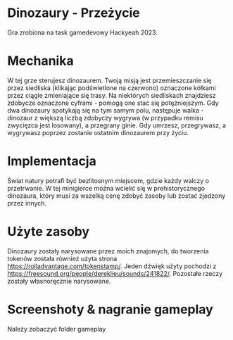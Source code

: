# Dinozaury - Przeżycie
Gra zrobiona na task gamedevowy Hackyeah 2023.

# Mechanika
W tej grze sterujesz dinozaurem. Twoją misją jest przemieszczanie się przez siedliska (klikając podświetlone na czerwono) oznaczone kółkami przez ciągle zmieniające się trasy. Na niektórych siedliskach znajdziesz zdobycze oznaczone cyframi - pomogą one stać się potężniejszym. Gdy dwa dinozaury spotykają się na tym samym polu, następuje walka - dinozaur z większą liczbą zdobyczy wygrywa (w przypadku remisu zwycięzca jest losowany), a przegrany ginie. Gdy umrzesz, przegrywasz, a wygrywasz poprzez zostanie ostatnim dinozaurem przy życiu.

# Implementacja
Świat natury potrafi być bezlitosnym miejscem, gdzie każdy walczy o przetrwanie. W tej minigierce można wcielić się w prehistorycznego dinozaura, który musi za wszelką cenę zdobyć zasoby lub zostać zjedzony przez innych.

# Użyte zasoby
Dinozaury zostały narysowane przez moich znajomych, do tworzenia tokenów została również użyta strona https://rolladvantage.com/tokenstamp/. Jeden dźwięk użyty pochodzi z https://freesound.org/people/dereklieu/sounds/241822/. Pozostałe rzeczy zostały własnoręcznie narysowane.

# Screenshoty & nagranie gameplay
Należy zobaczyć folder gameplay
